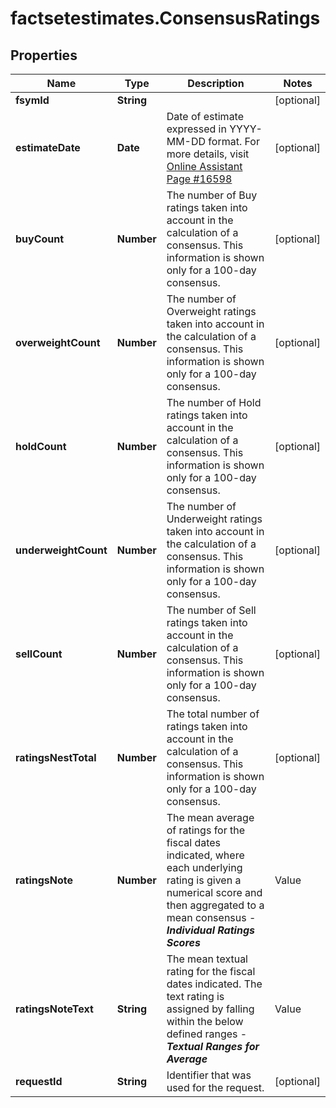 # factsetestimates.ConsensusRatings

## Properties

Name | Type | Description | Notes
------------ | ------------- | ------------- | -------------
**fsymId** | **String** |  | [optional] 
**estimateDate** | **Date** | Date of estimate expressed in YYYY-MM-DD format. For more details, visit [Online Assistant Page #16598](https://oa.apps.factset.com/pages/16598) | [optional] 
**buyCount** | **Number** | The number of Buy ratings taken into account in the calculation of a consensus. This information is shown only for a 100-day consensus. | [optional] 
**overweightCount** | **Number** | The number of Overweight ratings taken into account in the calculation of a consensus. This information is shown only for a 100-day consensus. | [optional] 
**holdCount** | **Number** | The number of Hold ratings taken into account in the calculation of a consensus. This information is shown only for a 100-day consensus. | [optional] 
**underweightCount** | **Number** | The number of Underweight ratings taken into account in the calculation of a consensus. This information is shown only for a 100-day consensus. | [optional] 
**sellCount** | **Number** | The number of Sell ratings taken into account in the calculation of a consensus. This information is shown only for a 100-day consensus. | [optional] 
**ratingsNestTotal** | **Number** | The total number of ratings taken into account in the calculation of a consensus. This information is shown only for a 100-day consensus. | [optional] 
**ratingsNote** | **Number** | The mean average of ratings for the fiscal dates indicated, where each underlying rating is given a numerical score and then aggregated to a mean consensus - __*Individual Ratings Scores*__ |Value|Rating Description| |---|---| |1|Buy| |1.5|Overweight| |2|Hold| |2.5|Underweight| |3|Sell|  | [optional] 
**ratingsNoteText** | **String** | The mean textual rating for the fiscal dates indicated. The text rating is assigned by falling within the below defined ranges -  __*Textual Ranges for Average*__ |Value|Rating Description| |---|---| |&lt; 1.25|Buy| |&lt; 1.75|Overweight| |&lt; 2.25|Hold| |&lt; 2.75|Underweight| |&lt;&#x3D; 3|Sell|  | [optional] 
**requestId** | **String** | Identifier that was used for the request. | [optional] 


